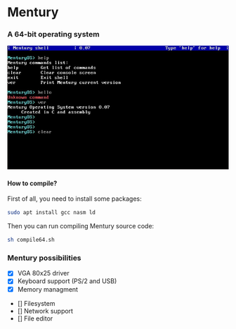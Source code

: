 # Mentury
### A 64-bit operating system

![](mentury.jpg)

#### How to compile?
First of all, you need to install some packages:
```Bash
sudo apt install gcc nasm ld
```
Then you can run compiling Mentury source code:
```Bash
sh compile64.sh
```
### Mentury possibilities

 - [x] VGA 80x25 driver
 - [x] Keyboard support (PS/2 and USB)
 - [x] Memory managment
 - [] Filesystem
 - [] Network support
 - [] File editor

